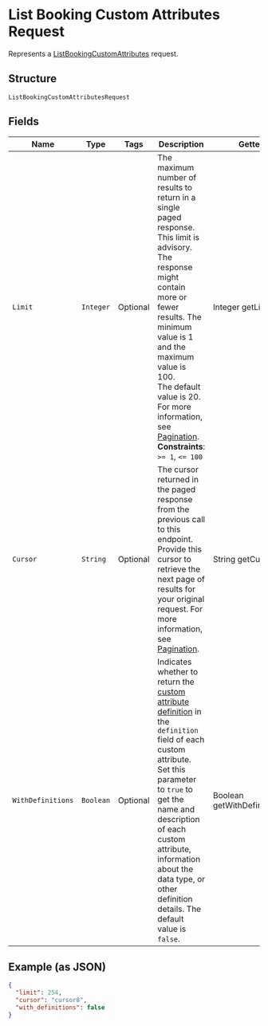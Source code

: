 
# List Booking Custom Attributes Request

Represents a [ListBookingCustomAttributes](../../doc/api/booking-custom-attributes.md#list-booking-custom-attributes) request.

## Structure

`ListBookingCustomAttributesRequest`

## Fields

| Name | Type | Tags | Description | Getter |
|  --- | --- | --- | --- | --- |
| `Limit` | `Integer` | Optional | The maximum number of results to return in a single paged response. This limit is advisory.<br>The response might contain more or fewer results. The minimum value is 1 and the maximum value is 100.<br>The default value is 20. For more information, see [Pagination](https://developer.squareup.com/docs/build-basics/common-api-patterns/pagination).<br>**Constraints**: `>= 1`, `<= 100` | Integer getLimit() |
| `Cursor` | `String` | Optional | The cursor returned in the paged response from the previous call to this endpoint.<br>Provide this cursor to retrieve the next page of results for your original request. For more<br>information, see [Pagination](https://developer.squareup.com/docs/build-basics/common-api-patterns/pagination). | String getCursor() |
| `WithDefinitions` | `Boolean` | Optional | Indicates whether to return the [custom attribute definition](entity:CustomAttributeDefinition) in the `definition` field of each<br>custom attribute. Set this parameter to `true` to get the name and description of each custom<br>attribute, information about the data type, or other definition details. The default value is `false`. | Boolean getWithDefinitions() |

## Example (as JSON)

```json
{
  "limit": 254,
  "cursor": "cursor8",
  "with_definitions": false
}
```

